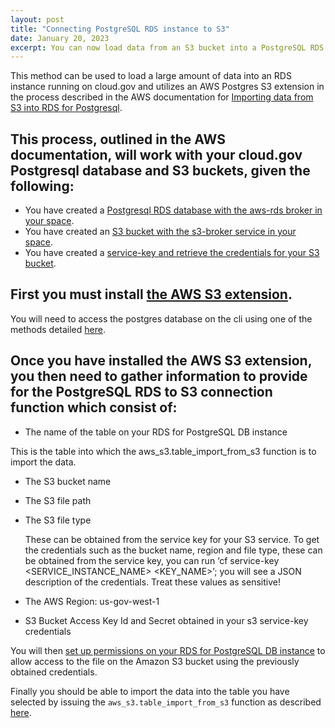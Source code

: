 ```yaml
---
layout: post
title: "Connecting PostgreSQL RDS instance to S3"
date: January 20, 2023
excerpt: You can now load data from an S3 bucket into a PostgreSQL RDS instance.
---
```


This method can be used to load a large amount of data into an RDS instance running on cloud.gov and utilizes an AWS Postgres S3 extension in the process described in the AWS documentation for [Importing data from S3 into RDS for Postgresql](https://docs.aws.amazon.com/AmazonRDS/latest/UserGuide/USER_PostgreSQL.S3Import.html).

## This process, outlined in the AWS documentation, will work with your cloud.gov Postgresql database and S3 buckets, given the following:

* You have created a [Postgresql RDS database with the aws-rds broker in your space](https://cloud.gov/docs/services/relational-database/#create-an-instance).
* You have created an [S3 bucket with the s3-broker service in your space](https://cloud.gov/docs/services/s3/#how-to-create-an-instance).
* You have created a [service-key and retrieve the credentials for your S3 bucket](https://cloud.gov/docs/services/s3/#interacting-with-your-s3-bucket-from-outside-cloudgov).

## First you must install [the AWS S3 extension](https://docs.aws.amazon.com/AmazonRDS/latest/UserGuide/USER_PostgreSQL.S3Import.html#USER_PostgreSQL.S3Import.InstallExtension). 

You will need to access the postgres database on the cli using one of the methods detailed [here](https://cloud.gov/docs/services/relational-database/#access-the-data-in-the-database).

## Once you have installed the AWS S3 extension, you then need to gather information to provide for the PostgreSQL RDS to S3 connection function which consist of:

* The name of the table on your RDS for PostgreSQL DB instance

This is the table into which the aws_s3.table_import_from_s3 function is to import the data.

* The S3 bucket name
* The S3 file path
* The S3 file type
  
  These can be obtained from the service key for your S3 service. To get the credentials such as the bucket name, region and file type, these can be obtained from the service key, you can run ‘cf service-key <SERVICE_INSTANCE_NAME> <KEY_NAME>’; you will see a JSON description of the credentials. Treat these values as sensitive!
  
* The AWS Region: us-gov-west-1

* S3 Bucket Access Key Id and Secret obtained in your s3 service-key credentials

You will then [set up permissions on your RDS for PostgreSQL DB instance](https://docs.aws.amazon.com/AmazonRDS/latest/UserGuide/USER_PostgreSQL.S3Import.html#USER_PostgreSQL.S3Import.Credentials) to allow access to the file on the Amazon S3 bucket using the previously obtained credentials.

Finally you should be able to import the data into the table you have selected by issuing the `aws_s3.table_import_from_s3` function as described [here](https://docs.aws.amazon.com/AmazonRDS/latest/UserGuide/USER_PostgreSQL.S3Import.html#USER_PostgreSQL.S3Import.FileFormats).
